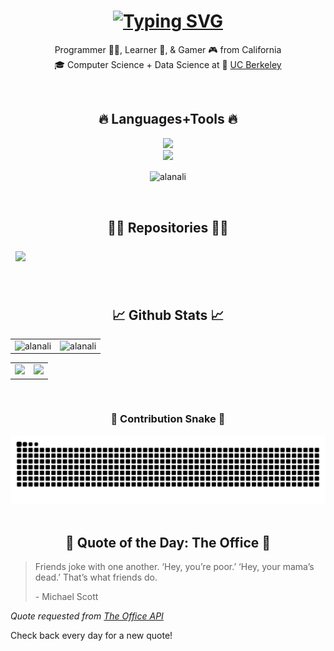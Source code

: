 <h1 align="center">
  <a href="https://git.io/typing-svg"><img src="https://readme-typing-svg.demolab.com?font=Pangolin&size=30&duration=5000&pause=200&color=FF6E96&center=true&vCenter=true&width=435&lines=Hi+There!+%F0%9F%91%8B;I'm+Alana+Li" alt="Typing SVG" /></a>
</h1>
<p align="center">
  Programmer 👩‍💻, Learner 🧠, & Gamer 🎮 from California
  <br>
  🎓 Computer Science + Data Science at 🐻 <a href="https://www.berkeley.edu/"> UC Berkeley</a>
  <!--- 🧑‍💼 I’m currently working as  <a href="">  </a> --->
</p>
  
<!--- <p align="center"> <img src="https://komarev.com/ghpvc/?username=alanali&label=Profile%20views&color=0e75b6&style=flat" alt="alanali" /> </p> --->
<br>

<h2 align="center">🔥 Languages+Tools 🔥</h2>

<p align="center">
  <a href="https://skillicons.dev">
    <img src="https://skillicons.dev/icons?i=git,github,python,javascript,css" /><br>
    <img src="https://skillicons.dev/icons?i=mysql,html,vscode,figma" />
  </a>
</p>
<div align=center>
  <p><img align="center" src="https://github-readme-stats.vercel.app/api/top-langs?username=alanali&show_icons=true&locale=en&layout=compact&theme=panda" alt="alanali" /></p>
</div>
<br>

<h2 align="center">👩‍💻 Repositories 👩‍💻</h2>
<a href="https://github.com/alanali/alanali.github.io">
  <img align="center" style="margin:0.5rem" src="https://github-readme-stats.vercel.app/api/pin/?username=alanali&repo=alanali.github.io&show_icons=true&theme=panda" />
</a>
<br>
<br>
<br>

<h2 align="center">📈 Github Stats 📈</h2>

|     |     |
:-------------------------:|:-------------------------:
<img src="https://github-readme-stats.vercel.app/api?username=alanali&show_icons=true&theme=panda" alt="alanali" />  |  <img src="https://github-readme-streak-stats.herokuapp.com/?user=alanali&show_icons=true&theme=panda" alt="alanali" />

|     |     |
:-------------------------:|:-------------------------:
![](http://github-profile-summary-cards.vercel.app/api/cards/profile-details?username=alanali&theme=panda)  |  ![](http://github-profile-summary-cards.vercel.app/api/cards/productive-time?username=alanali&theme=panda&utcOffset=-7)

<br>
<h3 align="center">🐍 Contribution Snake 🐍</h3>
<div align=center>
  <img src="https://github.com/alanali/alanali/blob/output///github-contribution-grid-snake.svg">
</div>
<br>

<h2 align="center">🏢 Quote of the Day: The Office 🏢</h2>
<blockquote>
Friends joke with one another. ‘Hey, you’re poor.’ ‘Hey, your mama’s dead.’ That’s what friends do.
  <p></p>
<p>- Michael Scott</p>
</blockquote>

_Quote requested from [The Office API](https://officeapi.akashrajpurohit.com/quote/random)_


Check back every day for a new quote!
